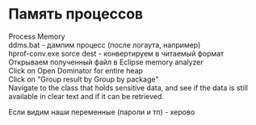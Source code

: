 # Память процессов

Process Memory   
ddms.bat - дампим процесс \(после логаута, например\)   
hprof-conv.exe sorce dest - конвертируем в читаемый формат   
Открываем полученный файл в Eclipse memory analyzer   
Click on Open Dominator for entire heap   
Click on "Group result by Group by package"   
Navigate to the class that holds sensitive data, and see if the data is still available in clear text and if it can be retrieved.

Если видим наши переменные \(пароли и тп\) - херово

